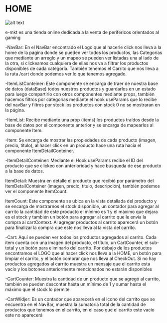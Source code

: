 # HOME
![alt text]("https://firebasestorage.googleapis.com/v0/b/e-mkt-aff75.appspot.com/o/Home.gif?alt=media&token=abae7545-92ae-4ae1-a11b-b4e72a3bc5b2")

e-mkt es una tienda online dedicada a la venta de perifericos orientados al gaming

<!-- ___COMPONENTS___ -->

-NavBar: En el NavBar encontrado el Logo que al hacerle click nos lleva a la home de la página donde se pueden ver todos los productos, las Categorías que mediante un arreglo y un mapeo se pueden ver listadas una al lado de la otra, si clickeamos cualquiera de ellas nos va a filtrar los productos disponibles de cada categoría. También tenemos el Carrito que nos lleva a la ruta /cart donde podemos ver lo que tenemos agregado.

-ItemListConteiner: Este componente se encarga de traer de nuestra base de datos (dataBase) todos nuestros productos y guardarlos en un estado para luego compartirlo con otros componentes mediante props, también hacemos filtros por categorías mediante el hook useParams que lo recibe del navBar y filtros por stock los productos con stock 0 no se mostraran en la página.

-ItemList: Recibe mediante una prop (items) los productos traídos desde la base de datos por el componente anterior y se encarga de mapearlos al componente Item.

-Item: Se encarga de mostrar las propiedades de cada producto (imagen, precio, título), al hacer click en un producto hace una ruta hacia el componente ItemDetailConteiner.

-ItemDetailConteiner: Mediante el Hook useParams recibe el ID del producto que se clickeo con anterioridad y hace búsqueda de ese producto a la base de datos.

ItemDetail: Muestra en detalle el producto que recibió por parámetro del ItemDetailConteiner (imagen, precio, título, descripción), también podemos ver el componente ItemCount.

ItemCount: Este componente se ubica en la vista detallada del producto y se encarga de mostrarnos el stock disponible, un contador para agregar al carrito la cantidad de este producto el mínimo es 1 y el máximo que dejara es el stock y también un botón para agregar al carrito que le envía la compra al cartContext. Al agregar productos al carrito aparecerá un botón para finalizar la compra que este nos lleva al la vista del carrito.

-Cart: Aquí se pueden ver todos los productos agregados al carrito. Cada item cuenta con una imagen del producto, el título, un CartCounter, el sub-total y un botón para eliminarlo del carrito. Por debajo de los productos encontramos el LOGO que al hacer click nos lleva a la HOME, un botón para limpiar el carrito, y el botón comprar que nos lleva al CheckOut. Si no hay productos agregados al carrito muestra un mensaje que el carrito esta vacío y los botones anteriormente mencionados no estarán disponibles

-CartCounter: Muestra la cantidad de un producto que se agregó al carrito, también se pueden descontar hasta un mínimo de 1 y sumar hasta el máximo que el stock lo permite

-CartWidjer: Es un contador que aparecerá en el icono del carrito que se encuentra en el NavBar, muestra la sumatoria total de la cantidad de productos que tenemos en el carrito, en el caso que el carrito este vacío este no aparecerá
